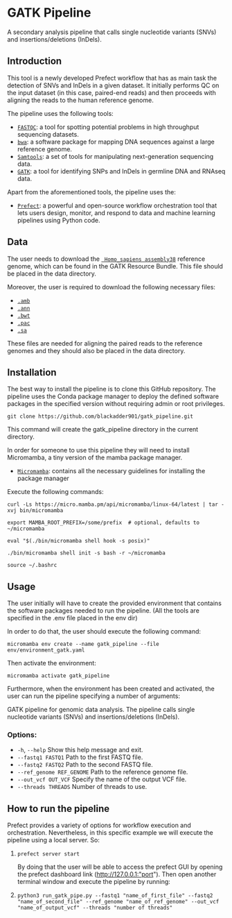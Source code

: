 # GATK Pipeline
A secondary analysis pipeline that calls single nucleotide variants (SNVs) and insertions/deletions (InDels).

## Introduction

This tool is a newly developed Prefect workflow that has as main task the detection of SNVs and InDels in a given dataset. It initially performs QC on the input dataset (in this case, paired-end reads) and then proceeds with aligning the reads to the human reference genome.

The pipeline uses the following tools:

* [``` FASTQC ```](https://github.com/s-andrews/FastQC): a tool for spotting potential problems in high throughput sequencing datasets.
* [``` bwa ```](https://github.com/lh3/bwa): a software package for mapping DNA sequences against a large reference genome.
* [``` Samtools ```](https://github.com/samtools/): a set of tools for manipulating next-generation sequencing data. 
* [``` GATK ```](https://github.com/broadinstitute/gatk): a tool for identifying SNPs and InDels in germline DNA and RNAseq data.

Apart from the aforementioned tools, the pipeline uses the:

* [``` Prefect ```](https://www.prefect.io/): a powerful and open-source workflow orchestration tool that lets users design, monitor, and respond to data and machine learning pipelines using Python code.

## Data
The user needs to download the [``` Homo_sapiens assembly38```](https://console.cloud.google.com/storage/browser/_details/gcp-public-data--broad-references/hg38/v0/Homo_sapiens_assembly38.fasta;tab=live_object) reference genome, which can be found in the GATK Resource Bundle. This file should be placed in the data directory.

Moreover, the user is required to download the following necessary files:

* [``` .amb ```](https://console.cloud.google.com/storage/browser/_details/gcp-public-data--broad-references/hg38/v0/Homo_sapiens_assembly38.fasta.64.amb;tab=live_object)
* [``` .ann ```](https://console.cloud.google.com/storage/browser/_details/gcp-public-data--broad-references/hg38/v0/Homo_sapiens_assembly38.fasta.64.ann;tab=live_object)
* [``` .bwt ```](https://console.cloud.google.com/storage/browser/_details/gcp-public-data--broad-references/hg38/v0/Homo_sapiens_assembly38.fasta.64.bwt;tab=live_object)
* [``` .pac ```](https://console.cloud.google.com/storage/browser/_details/gcp-public-data--broad-references/hg38/v0/Homo_sapiens_assembly38.fasta.64.pac;tab=live_object)
* [``` .sa ```](https://console.cloud.google.com/storage/browser/_details/gcp-public-data--broad-references/hg38/v0/Homo_sapiens_assembly38.fasta.64.sa;tab=live_object)

These files are needed for aligning the paired reads to the reference genomes and they should also be placed in the data directory.

## Installation
The best way to install the pipeline is to clone this GitHub repository. The pipeline uses the Conda package manager to deploy the defined software packages in the specified version without requiring admin or root privileges.

```
git clone https://github.com/blackadder901/gatk_pipeline.git
```
This command will create the gatk_pipeline directory in the current directory.


In order for someone to use this pipeline they will need to install Micromamba, a tiny version of the mamba package manager.

* [``` Micromamba ```](https://mamba.readthedocs.io/en/latest/installation/micromamba-installation.html): contains all the necessary guidelines for installing the package manager

Execute the following commands:

```{bash}
curl -Ls https://micro.mamba.pm/api/micromamba/linux-64/latest | tar -xvj bin/micromamba
```
```{bash}
export MAMBA_ROOT_PREFIX=/some/prefix  # optional, defaults to ~/micromamba
```
```{bash}
eval "$(./bin/micromamba shell hook -s posix)"
```
```{bash}
./bin/micromamba shell init -s bash -r ~/micromamba
```
```{bash}
source ~/.bashrc
```

## Usage

The user initially will have to create the provided environment that contains the software packages needed to run the pipeline. (All the tools are specified in the .env file placed in the env dir)

In order to do that, the user should execute the following command:

```{bash}
micromamba env create --name gatk_pipeline --file env/environment_gatk.yaml
```

Then activate the environment:

```{bash}
micromamba activate gatk_pipeline
```

Furthermore, when the environment has been created and activated, the user can run the pipeline specifying a number of arguments:

GATK pipeline for genomic data analysis. The pipeline calls single nucleotide variants (SNVs) and insertions/deletions (InDels).

### Options:

- `-h`, `--help`            Show this help message and exit.
- `--fastq1 FASTQ1`       Path to the first FASTQ file.
- `--fastq2 FASTQ2`       Path to the second FASTQ file.
- `--ref_genome REF_GENOME`  Path to the reference genome file.
- `--out_vcf OUT_VCF`     Specify the name of the output VCF file.
- `--threads THREADS`     Number of threads to use.

## How to run the pipeline
Prefect provides a variety of options for workflow execution and orchestration. Nevertheless, in this specific example we will execute the pipeline using a local server. So:

1.  ```{bash}
    prefect server start
    ```
    By doing that the user will be able to access the prefect GUI by opening the prefect dashboard link (http://127.0.0.1:"port"). Then open another terminal window and execute the pipeline by running:
    
2.  ```{bash}
    python3 run_gatk_pipe.py --fastq1 "name_of_first_file" --fastq2 "name_of_second_file" --ref_genome "name_of_ref_genome" --out_vcf "name_of_output_vcf" --threads "number of threads"
    ```



